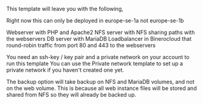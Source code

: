 This template will leave you with the following,

Right now this can only be deployed in europe-se-1a not europe-se-1b

Webserver with PHP and Apache2 
NFS server with NFS sharing paths with the webservers
DB server with MariaDB
Loadbalancer in Binerocloud that round-robin traffic from port 80 and 443 to the webservers

You need an ssh-key / key pair and a private network on your account to run this template
You can use the Private network template to set up a private network if you haven't created one yet.

The backup option will take backup on NFS and MariaDB volumes, and not on the web volume.
This is because all web instance files will be stored and shared from NFS so they will already be backed up.
